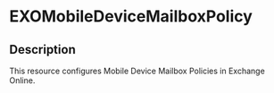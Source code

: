 # EXOMobileDeviceMailboxPolicy

## Description

This resource configures Mobile Device Mailbox Policies in Exchange Online.
